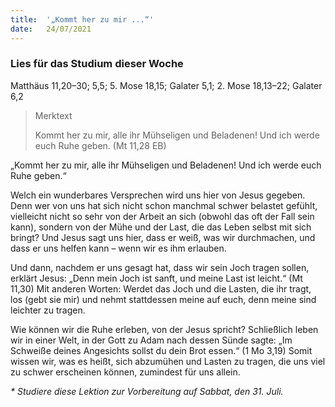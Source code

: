 ```yaml
---
title:  '„Kommt her zu mir ...“'
date:   24/07/2021
---
```


### Lies für das Studium dieser Woche
Matthäus 11,20–30; 5,5; 5. Mose 18,15; Galater 5,1; 2. Mose 18,13–22; Galater 6,2

> <p>Merktext</p>
> Kommt her zu mir, alle ihr Mühseligen und Beladenen! Und ich werde euch Ruhe geben. (Mt 11,28 EB)

„Kommt her zu mir, alle ihr Mühseligen und Beladenen! Und ich werde euch Ruhe geben.“

Welch ein wunderbares Versprechen wird uns hier von Jesus gegeben. Denn wer von uns hat sich nicht schon manchmal schwer belastet gefühlt, vielleicht nicht so sehr von der Arbeit an sich (obwohl das oft der Fall sein kann), sondern von der Mühe und der Last, die das Leben selbst mit sich bringt? Und Jesus sagt uns hier, dass er weiß, was wir durchmachen, und dass er uns helfen kann – wenn wir es ihm erlauben.

Und dann, nachdem er uns gesagt hat, dass wir sein Joch tragen sollen, erklärt Jesus: „Denn mein Joch ist sanft, und meine Last ist leicht.“ (Mt 11,30) Mit anderen Worten: Werdet das Joch und die Lasten, die ihr tragt, los (gebt sie mir) und nehmt stattdessen meine auf euch, denn meine sind leichter zu tragen.

Wie können wir die Ruhe erleben, von der Jesus spricht? Schließlich leben wir in einer Welt, in der Gott zu Adam nach dessen Sünde sagte: „Im Schweiße deines Angesichts sollst du dein Brot essen.“ (1 Mo 3,19) Somit wissen wir, was es heißt, sich abzumühen und Lasten zu tragen, die uns viel zu schwer erscheinen können, zumindest für uns allein.

_* Studiere diese Lektion zur Vorbereitung auf Sabbat, den 31. Juli._